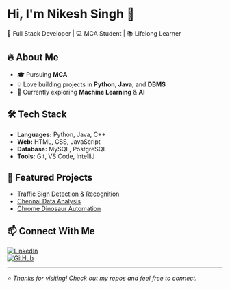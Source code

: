 # Hi, I'm Nikesh Singh 👋
🚀 Full Stack Developer | 💻 MCA Student | 📚 Lifelong Learner  

## 🔥 About Me
- 🎓 Pursuing **MCA**
- 💡 Love building projects in **Python**, **Java**, and **DBMS**
- 🌱 Currently exploring **Machine Learning** & **AI**

## 🛠 Tech Stack
- **Languages:** Python, Java, C++
- **Web:** HTML, CSS, JavaScript
- **Database:** MySQL, PostgreSQL
- **Tools:** Git, VS Code, IntelliJ

## 📌 Featured Projects
- [Traffic Sign Detection & Recognition](https://github.com/singh-nikesh/traffic_sign_detection_recognition)
- [Chennai Data Analysis](https://github.com/singh-nikesh/CHENNAI_ANALYSIS)
- [Chrome Dinosaur Automation](https://github.com/singh-nikesh/Chrome_dinosaur_automate)

## 📫 Connect With Me
[![LinkedIn](https://img.shields.io/badge/LinkedIn-Profile-blue)](www.linkedin.com/in/nikesh-singh-328810245)  
[![GitHub](https://img.shields.io/badge/GitHub-Profile-black)](https://github.com/singh-nikesh)

---
⭐️ *Thanks for visiting! Check out my repos and feel free to connect.*
